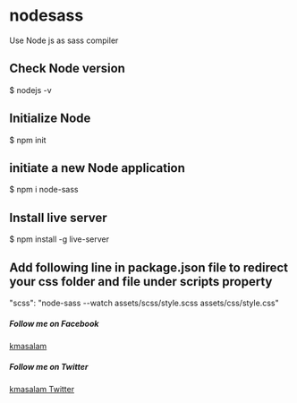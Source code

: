 # nodesass
Use Node js as sass compiler

<h2>Check Node version</h2>
$ nodejs -v

<h2>Initialize Node</h2>
$ npm init

<h2>initiate a new Node application</h2>

$ npm i node-sass

<h2>Install live server</h2>

$ npm install -g live-server


<h2>Add following line in package.json file to redirect your css folder and file under scripts property</h2>

"scss": "node-sass --watch assets/scss/style.scss  assets/css/style.css"


<h5>Follow me on Facebook</h5>
<a href="https://www.facebook.com/m.a.salam15" target="_blank">kmasalam</a>

<h5>Follow me on Twitter</h5>
<a href="https://twitter.com/mccyber1" target="_blank">kmasalam Twitter</a>



